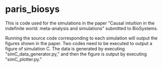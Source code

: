 # paris_biosys

This is code used for the simulations in the paper "Causal intuition in the indefinite world: meta-analysis and simulations" submitted to BioSystems.

Running the source code corresponding to each simulation will output the figures shown in the paper.
Two codes need to be executed to output a figure of simulation C. The data is generated by executing "simC_data_generator.py," and then the figure is output by executing "simC_plotter.py."
